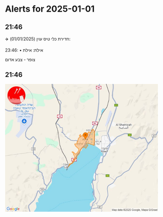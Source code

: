 # Alerts for 2025-01-01

## 21:46

✈️ חדירת כלי טיס עוין (01/01/2025):

23:46:
• אילת: אילת 

צופר - צבע אדום

## 21:46

![Photo](images/38252.jpg)

